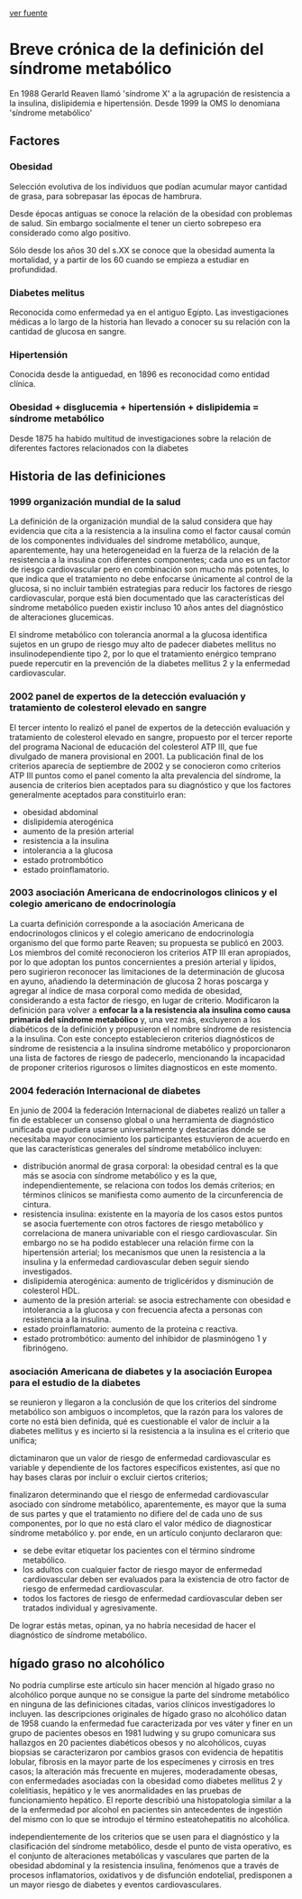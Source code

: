 [ver fuente](/docs/documentacion/Breve_crónica_de_la_definición_del_síndrome_metabólico.pdf)
# Breve crónica de la definición del síndrome metabólico

En 1988 Gerarld Reaven llamó 'síndrome X' a la agrupación de resistencia a la insulina, dislipidemia e hipertensión.
Desde 1999 la OMS lo denomiana 'síndrome metabólico'

## Factores
### Obesidad

Selección evolutiva de los individuos que podían acumular mayor cantidad de grasa, para sobrepasar las épocas de hambrura.

Desde épocas antiguas se conoce la relación de la obesidad con problemas de salud. Sin embargo socialmente el tener un cierto sobrepeso era considerado como algo positivo.

Sólo desde los años 30 del s.XX se conoce que la obesidad aumenta la mortalidad, y a partir de los 60 cuando se empieza a estudiar en profundidad.

### Diabetes melitus

Reconocida como enfermedad ya en el antiguo Egipto. Las investigaciones médicas a lo largo de la historia han llevado a conocer su su relación con la cantidad de glucosa en sangre.

### Hipertensión

Conocida desde la antiguedad, en 1896 es reconocidad como entidad clínica.


### Obesidad + disglucemia + hipertensión + dislipidemia = síndrome metabólico

Desde 1875 ha habido multitud de investigaciones sobre la relación de diferentes factores relacionados con la diabetes

## Historia de las definiciones

### 1999 organización mundial de la salud
La definición de la organización mundial de la salud considera que hay evidencia que cita a la resistencia a la insulina como el factor causal común de los componentes individuales del síndrome metabólico, aunque, aparentemente, hay una heterogeneidad en la fuerza de la relación de la resistencia a la insulina con diferentes componentes; cada uno es un factor de riesgo cardiovascular pero en combinación son mucho más potentes, lo que indica que el tratamiento no debe enfocarse únicamente al control de la glucosa, si no incluir también estrategias para reducir los factores de riesgo cardiovascular, porque está bien documentado que las características del síndrome metabólico pueden existir incluso 10 años antes del diagnóstico de alteraciones glucemicas. 

El síndrome metabólico con tolerancia anormal a la glucosa identifica sujetos en un grupo de riesgo muy alto de padecer diabetes mellitus no insulinodependiente tipo 2, por lo que el tratamiento enérgico temprano puede repercutir en la prevención de la diabetes mellitus 2 y la enfermedad cardiovascular.

### 2002 panel de expertos de la detección evaluación y tratamiento de colesterol elevado en sangre

El tercer intento lo realizó el panel de expertos de la detección evaluación y tratamiento de colesterol elevado en sangre, propuesto por el tercer reporte del programa Nacional de educación del colesterol ATP III, que fue divulgado de manera provisional en 2001.
La publicación final de los criterios aparecía de septiembre de 2002 y se conocieron como criterios ATP III puntos como el panel comento la alta prevalencia del síndrome, la ausencia de criterios bien aceptados para su diagnóstico y que los factores generalmente aceptados para constituirlo eran:  
- obesidad abdominal  
- dislipidemia aterogénica  
- aumento de la presión arterial  
- resistencia a la insulina  
- intolerancia a la glucosa  
- estado protrombótico  
- estado proinflamatorio.  


### 2003 asociación Americana de endocrinologos clinicos y el colegio americano de endocrinología

La cuarta definición corresponde a la asociación Americana de endocrinologos clinicos y el colegio americano de endocrinología organismo del que formo parte Reaven; su propuesta se publicó en 2003.
Los miembros del comité reconocieron los criterios ATP III eran apropiados, por lo que adoptan los puntos concernientes a presión arterial y lípidos, pero sugirieron reconocer las limitaciones de la determinación de glucosa en ayuno, añadiendo la determinación de glucosa 2 horas poscarga y agregar al índice de masa corporal como medida de obesidad, considerando a esta factor de riesgo, en lugar de criterio.
Modificaron la definición para volver a **enfocar la a la resistencia ala insulina como causa primaria del síndrome metabólico** y, una vez más, excluyeron a los diabéticos de la definición y propusieron el nombre síndrome de resistencia a la insulina. Con este concepto establecieron criterios diagnósticos de síndrome de resistencia a la insulina síndrome metabólico y proporcionaron una lista de factores de riesgo de padecerlo, mencionando la incapacidad de proponer criterios rigurosos o límites diagnosticos en este momento.

### 2004 federación Internacional de diabetes

En junio de 2004 la federación Internacional de diabetes realizó un taller a fin de establecer un consenso global o una herramienta de diagnóstico unificada que pudiera usarse universalmente y destacarías dónde se necesitaba mayor conocimiento los participantes estuvieron de acuerdo en que las características generales del síndrome metabólico incluyen:
- distribución anormal de grasa corporal: la obesidad central es la que más se asocia con síndrome metabólico y es la que, independientemente, se relaciona con todos los demás criterios; en términos clínicos se manifiesta como aumento de la circunferencia de cintura.  
- resistencia insulina: existente en la mayoría de los casos estos puntos se asocia fuertemente con otros factores de riesgo metabólico y correlaciona de manera univariable con el riesgo cardiovascular. Sin embargo no se ha podido establecer una relación firme con la hipertensión arterial; los mecanismos que unen la resistencia a la insulina y la enfermedad cardiovascular deben seguir siendo investigados.  
- dislipidemia aterogénica: aumento de triglicéridos y disminución de colesterol HDL.  
- aumento de la presión arterial: se asocia estrechamente con obesidad e intolerancia a la glucosa y con frecuencia afecta a personas con resistencia a la insulina.  
- estado proinflamatorio: aumento de la proteína c reactiva.  
- estado protrombótico: aumento del inhibidor de plasminógeno 1 y fibrinógeno.  


### asociación Americana de diabetes y la asociación Europea para el estudio de la diabetes

se reunieron y llegaron a la conclusión de que los criterios del síndrome metabólico son ambiguos o incompletos, que la razón para los valores de corte no está bien definida, qué es cuestionable el valor de incluir a la diabetes mellitus y es incierto si la resistencia a la insulina es el criterio que unifica;

dictaminaron que un valor de riesgo de enfermedad cardiovascular es variable y dependiente de los factores específicos existentes, así que no hay bases claras por incluir o excluir ciertos criterios; 

finalizaron determinando que el riesgo de enfermedad cardiovascular asociado con síndrome metabólico, aparentemente, es mayor que la suma de sus partes y que el tratamiento no difiere del de cada uno de sus componentes, por lo que no está claro el valor médico de diagnosticar síndrome metabólico y. por ende, en un artículo conjunto declararon que:
- se debe evitar etiquetar los pacientes con el término síndrome metabólico.
- los adultos con cualquier factor de riesgo mayor de enfermedad cardiovascular deben ser evaluados para la existencia de otro factor de riesgo de enfermedad cardiovascular.
- todos los factores de riesgo de enfermedad cardiovascular deben ser tratados individual y agresivamente.

De lograr estás metas, opinan, ya no habría necesidad de hacer el diagnóstico de síndrome metabólico.


## hígado graso no alcohólico

No podría cumplirse este artículo sin hacer mención al hígado graso no alcohólico porque aunque no se consigue la parte del síndrome metabólico en ninguna de las definiciones citadas, varios clínicos investigadores lo incluyen. las descripciones originales de hígado graso no alcohólico datan de 1958 cuando la enfermedad fue caracterizada por ves váter y finer en un grupo de pacientes obesos en 1981 ludwing y su grupo comunicara sus hallazgos en 20 pacientes diabéticos obesos y no alcohólicos, cuyas biopsias se caracterizaron por cambios grasos con evidencia de hepatitis lobular, fibrosis en la mayor parte de los especímenes y cirrosis en tres casos; la alteración más frecuente en mujeres, moderadamente obesas, con enfermedades asociadas con la obesidad como diabetes mellitus 2 y colelitiasis, hepático y le ves anormalidades en las pruebas de funcionamiento hepático. El reporte describió una histopatologia similar a la de la enfermedad por alcohol en pacientes sin antecedentes de ingestión del mismo con lo que se introdujo el término esteatohepatitis no alcohólica.

independientemente de los criterios que se usen para el diagnóstico y la clasificación del síndrome metabólico, desde el punto de vista operativo, es el conjunto de alteraciones metabólicas y vasculares que parten de la obesidad abdominal y la resistencia insulina, fenómenos que a través de procesos inflamatorios, oxidativos y de disfunción endotelial, predisponen a un mayor riesgo de diabetes y eventos cardiovasculares.
